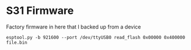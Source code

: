 # S31 Firmware

Factory firmware in here that I backed up from a device

```
esptool.py -b 921600 --port /dev/ttyUSB0 read_flash 0x00000 0x400000 file.bin
```

